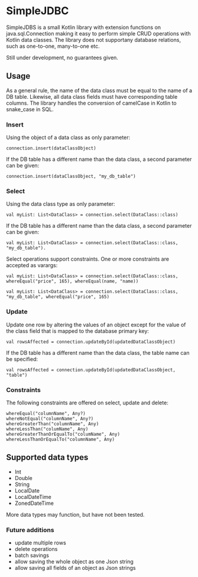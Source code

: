 # SimpleJDBC

SimpleJDBS is a small Kotlin library with extension functions on java.sql.Connection making it easy to perform simple CRUD operations with Kotlin data classes. The library does not supportany database relations, such as one-to-one, many-to-one etc.

Still under development, no guarantees given.

## Usage

As a general rule, the name of the data class must be equal to the name of a DB table. Likewise, all data class fields must have corresponding table columns.
The library handles the conversion of camelCase in Kotlin to snake_case in SQL.

### Insert

Using the object of a data class as only parameter:

    connection.insert(dataClassObject)

If the DB table has a different name than the data class, a second parameter can be given:

    connection.insert(dataClassObject, "my_db_table")

### Select

Using the data class type as only parameter:

    val myList: List<DataClass> = connection.select(DataClass::class)

If the DB table has a different name than the data class, a second parameter can be given:

    val myList: List<DataClass> = connection.select(DataClass::class, "my_db_table"). 

Select operations support constraints. One or more constraints are accepted as varargs:

    val myList: List<DataClass> = connection.select(DataClass::class, whereEqual("price", 165), whereEqual(name, "name))
    
    val myList: List<DataClass> = connection.select(DataClass::class, "my_db_table", whereEqual("price", 165)

### Update

Update one row by altering the values of an object except for the value of the class field that is mapped to the database primary key:

    val rowsAffected = connection.updateById(updatedDataClassObject)

If the DB table has a different name than the data class, the table name can be specified:

    val rowsAffected = connection.updateById(updatedDataClassObject, "table")

### Constraints
The following constraints are offered on select, update and delete:

    whereEqual("columnName", Any?)
    whereNotEqual("columnName", Any?)
    whereGreaterThan("columnName", Any)
    whereLessThan("columName", Any)
    whereGreaterThanOrEqualTo("columName", Any)
    whereLessThanOrEqualTo("columnName", Any)

## Supported data types

- Int
- Double
- String
- LocalDate
- LocalDateTime
- ZonedDateTime

More data types may function, but have not been tested. 

### Future additions
- update multiple rows
- delete operations
- batch savings
- allow saving the whole object as one Json string
- allow saving all fields of an object as Json strings

